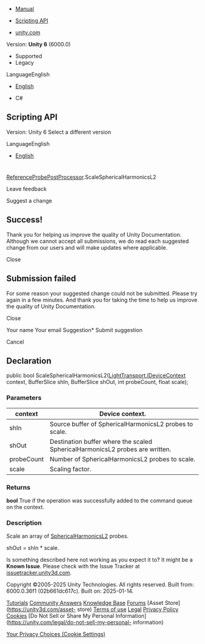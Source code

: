 [ ]()

  * [Manual](../Manual/index.html)
  * [Scripting API](../ScriptReference/index.html)

  * [unity.com](https://unity.com/)

Version: **Unity 6** (6000.0)

  * Supported
  * Legacy

LanguageEnglish

  * [English]()

  * C#

[ ](https://docs.unity3d.com)

## Scripting API

Version: Unity 6 Select a different version

LanguageEnglish

  * [English]()

#
[ReferenceProbePostProcessor](LightTransport.PostProcessing.ReferenceProbePostProcessor.html).ScaleSphericalHarmonicsL2

Leave feedback

Suggest a change

## Success!

Thank you for helping us improve the quality of Unity Documentation. Although
we cannot accept all submissions, we do read each suggested change from our
users and will make updates where applicable.

Close

## Submission failed

For some reason your suggested change could not be submitted. Please <a>try
again</a> in a few minutes. And thank you for taking the time to help us
improve the quality of Unity Documentation.

Close

Your name Your email Suggestion* Submit suggestion

Cancel

[ ]()

## Declaration

public bool
ScaleSphericalHarmonicsL2([LightTransport.IDeviceContext](LightTransport.IDeviceContext.html)
context, BufferSlice<SphericalHarmonicsL2> shIn,
BufferSlice<SphericalHarmonicsL2> shOut, int probeCount, float scale);

### Parameters

context | Device context.  
---|---  
shIn | Source buffer of SphericalHarmonicsL2 probes to scale.  
shOut | Destination buffer where the scaled SphericalHarmonicsL2 probes are written.  
probeCount | Number of SphericalHarmonicsL2 probes to scale.  
scale | Scaling factor.  
  
### Returns

**bool** True if the operation was successfully added to the command queue on
the context.

### Description

Scale an array of [SphericalHarmonicsL2](Rendering.SphericalHarmonicsL2.html)
probes.

shOut = shIn * scale.

Is something described here not working as you expect it to? It might be a
**Known Issue**. Please check with the Issue Tracker at
[issuetracker.unity3d.com](https://issuetracker.unity3d.com).

Copyright ©2005-2025 Unity Technologies. All rights reserved. Built from:
6000.0.36f1 (02b661dc617c). Built on: 2025-01-14.

[Tutorials](https://unity3d.com/learn) [Community
Answers](https://answers.unity3d.com) [Knowledge
Base](https://support.unity3d.com/hc/en-us)
[Forums](https://forum.unity3d.com) [Asset Store](https://unity3d.com/asset-
store) [Terms of use](https://docs.unity3d.com/Manual/TermsOfUse.html)
[Legal](https://unity.com/legal) [Privacy
Policy](https://unity.com/legal/privacy-policy)
[Cookies](https://unity.com/legal/cookie-policy) [Do Not Sell or Share My
Personal Information](https://unity.com/legal/do-not-sell-my-personal-
information)

[Your Privacy Choices (Cookie Settings)](javascript:void\(0\);)

